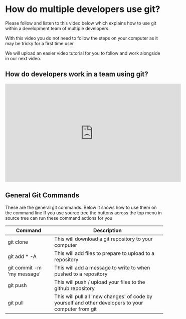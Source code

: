 # How do multiple developers use git?

Please follow and listen to this video below which explains how to use git within a development team of multiple developers.

With this video you do not need to follow the steps on your computer as it may be tricky for a first time user

We will upload an easier video tutorial for you to follow and work alongside in our next video.


## How do developers work in a team using git?

<iframe width="560" height="315" src="https://www.youtube.com/embed/2ftHHNBT4dU?rel=0" frameborder="0" allow="accelerometer; autoplay; encrypted-media; gyroscope; picture-in-picture" allowfullscreen></iframe>

## General Git Commands

These are the general git commands. Below it shows how to use them on the command line
If you use source tree the buttons across the top menu in source tree can run these command actions for you

| Command | Description |
| ------- | ----------- |
| git clone | This will download a git repository to your computer |
| git add * -A | This will add files to prepare to upload to a repository |
| git commit -m 'my message' | This will add a message to write to when pushed to a repository |
| git push | This will push / upload your files to the github repository |
| git pull |This will pull all 'new changes' of code by yourself and other developers to your computer from git |